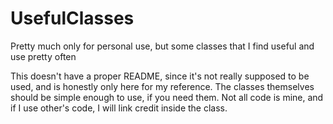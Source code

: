 # UsefulClasses
Pretty much only for personal use, but some classes that I find useful and use pretty often

This doesn't have a proper README, since it's not really supposed to be used, and is honestly only here for my reference. The classes themselves should be simple enough to use, if you need them. Not all code is mine, and if I use other's code, I will link credit inside the class.
